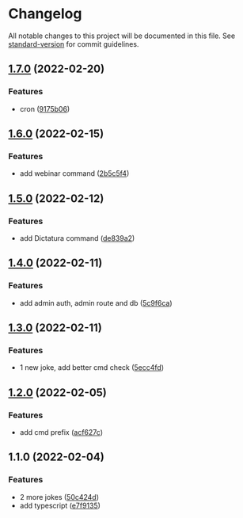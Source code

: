 # Changelog

All notable changes to this project will be documented in this file. See [standard-version](https://github.com/conventional-changelog/standard-version) for commit guidelines.

## [1.7.0](https://github.com/thesiv95/sababushka-discord-bot/compare/v1.6.0...v1.7.0) (2022-02-20)


### Features

* cron ([9175b06](https://github.com/thesiv95/sababushka-discord-bot/commit/9175b06a6a3fdc1fc97541126822fce13219211c))

## [1.6.0](https://github.com/thesiv95/sababushka-discord-bot/compare/v1.5.0...v1.6.0) (2022-02-15)


### Features

* add webinar command ([2b5c5f4](https://github.com/thesiv95/sababushka-discord-bot/commit/2b5c5f4e469b4e6239ee4d40b30d7feb8ef5dad6))

## [1.5.0](https://github.com/thesiv95/sababushka-discord-bot/compare/v1.4.0...v1.5.0) (2022-02-12)


### Features

* add Dictatura command ([de839a2](https://github.com/thesiv95/sababushka-discord-bot/commit/de839a26b32591e486c9e5b6c2588ddbc54ca968))

## [1.4.0](https://github.com/thesiv95/sababushka-discord-bot/compare/v1.3.0...v1.4.0) (2022-02-11)


### Features

* add admin auth, admin route and db ([5c9f6ca](https://github.com/thesiv95/sababushka-discord-bot/commit/5c9f6ca1cf097ad89c72f34a32cd68c8f3199916))

## [1.3.0](https://github.com/thesiv95/sababushka-discord-bot/compare/v1.2.0...v1.3.0) (2022-02-11)


### Features

* 1 new joke, add better cmd check ([5ecc4fd](https://github.com/thesiv95/sababushka-discord-bot/commit/5ecc4fd5a7d34159b09ef303ef612d23be831e72))

## [1.2.0](https://github.com/thesiv95/sababushka-discord-bot/compare/v1.1.0...v1.2.0) (2022-02-05)


### Features

* add cmd prefix ([acf627c](https://github.com/thesiv95/sababushka-discord-bot/commit/acf627c3baa92550c2ba5b543c16ee1d6c543b7a))

## 1.1.0 (2022-02-04)


### Features

* 2 more jokes ([50c424d](https://github.com/thesiv95/sababushka-discord-bot/commit/50c424d43cb55e0a560bfded66e837512f35d9c0))
* add typescript ([e7f9135](https://github.com/thesiv95/sababushka-discord-bot/commit/e7f91356648483adbcafb1e7e92bc3bf1a242ce3))
